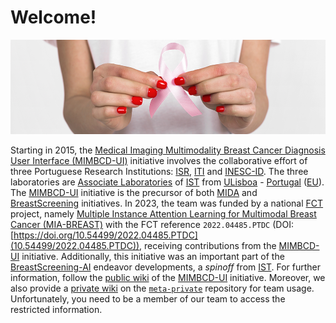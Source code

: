 # Welcome!

<a href="https://github.com/MIMBCD-UI/" title="Meta" target="_blank">
  <img src="https://github.com/MIMBCD-UI/meta/blob/master/headers/breast_cancer_women_1000x300.png" alt="header" />
</a>

Starting in 2015, the [Medical Imaging Multimodality Breast Cancer Diagnosis User Interface (MIMBCD-UI)](https://mimbcd-ui.github.io/) initiative involves the collaborative effort of three Portuguese Research Institutions: [ISR](http://welcome.isr.tecnico.ulisboa.pt/), [ITI](http://iti.larsys.pt/) and [INESC-ID](http://www.inesc-id.pt/). The three laboratories are [Associate Laboratories](https://tecnico.ulisboa.pt/en/research-and-innovation/rd/associate-laboratories/) of [IST](http://tecnico.ulisboa.pt/) from [ULisboa](https://www.ulisboa.pt/) - [Portugal](https://www.portugal.gov.pt/) ([EU](https://europa.eu/)). The [MIMBCD-UI](https://github.com/MIMBCD-UI) initiative is the precursor of both [MIDA](https://github.com/mida-project) and [BreastScreening](https://github.com/BreastScreening) initiatives. In 2023, the team was funded by a national [FCT](https://www.fct.pt/) project, namely [Multiple Instance Attention Learning for Multimodal Breast Cancer (MIA-BREAST)](https://welcome.isr.tecnico.ulisboa.pt/projects/multiple-instance-attention-learning-for-multimodal-breast-cancer-diagnosis/) with the FCT reference `2022.04485.PTDC` (DOI: [https://doi.org/10.54499/2022.04485.PTDC](10.54499/2022.04485.PTDC)), receiving contributions from the [MIMBCD-UI](https://github.com/MIMBCD-UI) initiative. Additionally, this initiative was an important part of the [BreastScreening-AI](https://github.com/BreastScreeningAI) endeavor developments, a *spinoff* from [IST](http://tecnico.ulisboa.pt/). For further information, follow the [public wiki](https://github.com/MIMBCD-UI/meta/wiki) of the [MIMBCD-UI](https://github.com/MIMBCD-UI) initiative. Moreover, we also provide a [private wiki](https://github.com/MIMBCD-UI/meta-private/tree/master/wiki) on the [`meta-private`](https://github.com/MIMBCD-UI/meta-private) repository for team usage. Unfortunately, you need to be a member of our team to access the restricted information.
